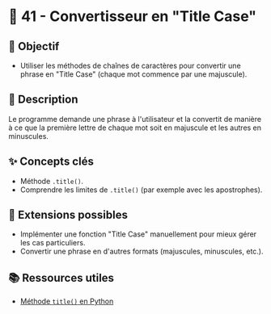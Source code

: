 # 🔡 41 - Convertisseur en "Title Case"

## 🎯 Objectif

- Utiliser les méthodes de chaînes de caractères pour convertir une phrase en "Title Case" (chaque mot commence par une majuscule).

## 📝 Description

Le programme demande une phrase à l'utilisateur et la convertit de manière à ce que la première lettre de chaque mot soit en majuscule et les autres en minuscules.

## ✨ Concepts clés

- Méthode `.title()`.
- Comprendre les limites de `.title()` (par exemple avec les apostrophes).

## 🚀 Extensions possibles

- Implémenter une fonction "Title Case" manuellement pour mieux gérer les cas particuliers.
- Convertir une phrase en d'autres formats (majuscules, minuscules, etc.).

## 📚 Ressources utiles

- [Méthode `title()` en Python](https://www.w3schools.com/python/ref_string_title.asp)